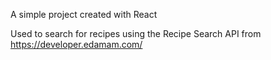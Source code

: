 A simple project created with React

Used to search for recipes using the Recipe Search API from https://developer.edamam.com/
